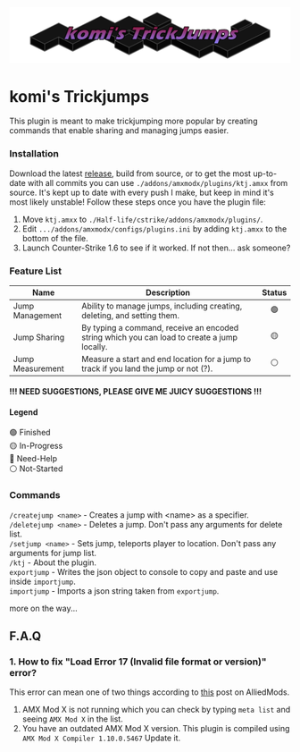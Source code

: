 
![trickyumpslogo](res/trickyumps_3.png)

# komi's Trickjumps
This plugin is meant to make trickjumping more popular by creating commands that enable sharing and managing jumps easier.

### Installation
Download the latest [release](https://github.com/komidan/ktj/releases), build from source, or to get the most up-to-date with all commits you can use `./addons/amxmodx/plugins/ktj.amxx` from source. It's kept up to date with every push I make, but keep in mind it's most likely unstable! Follow these steps once you have the plugin file:
1. Move `ktj.amxx` to `./Half-life/cstrike/addons/amxmodx/plugins/`.
2. Edit `.../addons/amxmodx/configs/plugins.ini` by adding `ktj.amxx` to the bottom of the file.
3. Launch Counter-Strike 1.6 to see if it worked. If not then... ask someone?

### Feature List
| Name             | Description                                                                                 | Status |
| ---------------- | ------------------------------------------------------------------------------------------- | :----: |
| Jump Management  | Ability to manage jumps, including creating, deleting, and setting them.                    |   🟢    |
| Jump Sharing     | By typing a command, receive an encoded string which you can load to create a jump locally. |   🟡    |
| Jump Measurement | Measure a start and end location for a jump to track if you land the jump or not (?).       |   ⚪    |

#### !!! NEED SUGGESTIONS, PLEASE GIVE ME JUICY SUGGESTIONS !!!

#### Legend
🟢 Finished\
🟡 In-Progress\
🔵 Need-Help\
⚪ Not-Started

### Commands
`/createjump <name>` - Creates a jump with \<name\> as a specifier.\
`/deletejump <name>` - Deletes a jump. Don't pass any arguments for delete list.\
`/setjump <name>` - Sets jump, teleports player to location. Don't pass any arguments for jump list.\
`/ktj` - About the plugin.\
`exportjump` - Writes the json object to console to copy and paste and use inside `importjump`.\
`importjump` - Imports a json string taken from `exportjump`.

more on the way...

## F.A.Q
### 1. **How to fix "Load Error 17 (Invalid file format or version)" error?**
This error can mean one of two things according to [this](https://forums.alliedmods.net/showthread.php?t=244801) post on AlliedMods.
1. AMX Mod X is not running which you can check by typing `meta list` and seeing `AMX Mod X` in the list.
2. You have an outdated AMX Mod X version. This plugin is compiled using `AMX Mod X Compiler 1.10.0.5467` Update it.